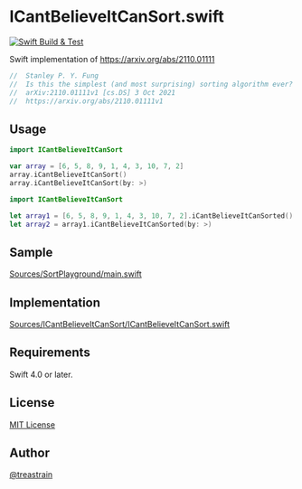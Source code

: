 # ICantBelieveItCanSort.swift
[![Swift Build & Test](https://github.com/treastrain/ICantBelieveItCanSort.swift/actions/workflows/swift.yml/badge.svg)](https://github.com/treastrain/ICantBelieveItCanSort.swift/actions/workflows/swift.yml)

Swift implementation of https://arxiv.org/abs/2110.01111

```swift
//  Stanley P. Y. Fung
//  Is this the simplest (and most surprising) sorting algorithm ever?
//  arXiv:2110.01111v1 [cs.DS] 3 Oct 2021
//  https://arxiv.org/abs/2110.01111v1
```

## Usage
```swift
import ICantBelieveItCanSort

var array = [6, 5, 8, 9, 1, 4, 3, 10, 7, 2]
array.iCantBelieveItCanSort()
array.iCantBelieveItCanSort(by: >)
```

```swift
import ICantBelieveItCanSort

let array1 = [6, 5, 8, 9, 1, 4, 3, 10, 7, 2].iCantBelieveItCanSorted()
let array2 = array1.iCantBelieveItCanSorted(by: >)
```

## Sample
[Sources/SortPlayground/main.swift](Sources/SortPlayground/main.swift)

## Implementation
[Sources/ICantBelieveItCanSort/ICantBelieveItCanSort.swift](Sources/ICantBelieveItCanSort/ICantBelieveItCanSort.swift)

## Requirements
Swift 4.0 or later.

## License
[MIT License](LICENSE)

## Author
[@treastrain](https://github.com/treastrain)
